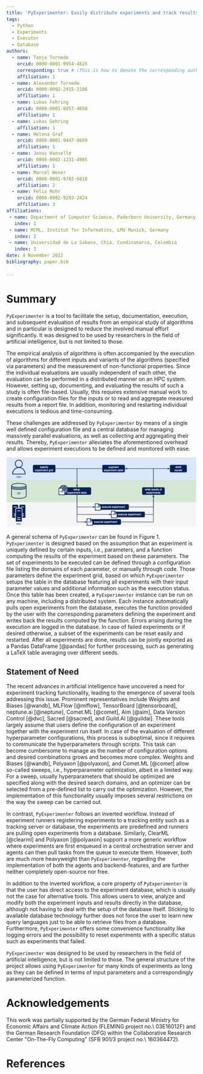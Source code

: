 ```yaml
---
title: 'PyExperimenter: Easily distribute experiments and track results'
tags:
  - Python
  - Experiments
  - Executor
  - Database
authors:
  - name: Tanja Tornede
    orcid: 0000-0001-9954-462X
    corresponding: true # (This is how to denote the corresponding author)
    affiliation: 1
  - name: Alexander Tornede
    orcid: 0000-0002-2415-2186
    affiliation: 1
  - name: Lukas Fehring
    orcid: 0000-0001-8057-4650
    affiliation: 1
  - name: Lukas Gehring
    affiliation: 1
  - name: Helena Graf
    orcid: 0000-0001-9447-0609
    affiliation: 1
  - name: Jonas Hanselle
    orcid: 0000-0002-1231-4985
    affiliation: 1
  - name: Marcel Wever
    orcid: 0000-0001-9782-6818
    affiliation: 2
  - name: Felix Mohr 
    orcid: 0000-0002-9293-2424
    affiliation: 3
affiliations:
 - name: Department of Computer Science, Paderborn University, Germany
   index: 1
 - name: MCML, Institut for Informatics, LMU Munich, Germany
   index: 2
 - name: Universidad de La Sabana, Chia, Cundinamarca, Colombia
   index: 3
date: 4 November 2022
bibliography: paper.bib

---
```


# Summary

`PyExperimenter` is a tool to facilitate the setup, documentation, execution, and subsequent evaluation of results from an empirical study of algorithms and in particular is designed to reduce the involved manual effort significantly. It was designed to be used by researchers in the field of artificial intelligence, but is not limited to those.

The empirical analysis of algorithms is often accompanied by the execution of algorithms for different inputs and variants of the algorithms (specified via parameters) and the measurement of non-functional properties. Since the individual evaluations are usually independent of each other, the evaluation can be performed in a distributed manner on an HPC system. However, setting up, documenting, and evaluating the results of such a study is often file-based. Usually, this requires extensive manual work to create configuration files for the inputs or to read and aggregate measured results from a report file. In addition, monitoring and restarting individual executions is tedious and time-consuming. 

These challenges are addressed by `PyExperimenter` by means of a single well defined configuration file and a central database for managing massively parallel evaluations, as well as collecting and aggregating their results. Thereby, `PyExperimenter` alleviates the aforementioned overhead and allows experiment executions to be defined and monitored with ease.

![General schema of `PyExperimenter`.](usage.png)

A general schema of `PyExperimenter` can be found in Figure 1. `PyExperimenter` is designed based on the assumption that an experiment is uniquely defined by certain inputs, i.e., parameters, and a function computing the results of the experiment based on these parameters. The set of experiments to be executed can be defined through a configuration file listing the domains of each parameter, or manually through code. Those parameters define the experiment grid, based on which `PyExperimenter` setups the table in the database featuring all experiments with their input parameter values and additional information such as the execution status. Once this table has been created, a `PyExperimenter` instance can be run on any machine, including a distributed system. Each instance automatically pulls open experiments from the database, executes the function provided by the user with the corresponding parameters defining the experiment and writes back the results computed by the function. Errors arising during the execution are logged in the database. In case of failed experiments or if desired otherwise, a subset of the experiments can be reset easily and restarted. After all experiments are done, results can be jointly exported as a Pandas DataFrame [@pandas] for further processing, such as generating a LaTeX table averaging over different seeds.

## Statement of Need
The recent advances in artificial intelligence have uncovered a need for experiment tracking functionality, leading to the emergence of several tools addressing this issue. Prominent representatives include Weights and Biases [@wandb], MLFlow [@mlflow], TensorBoard [@tensorboard], neptune.ai [@neptune], Comet.ML [@comet], Aim [@aim], Data Version Control [@dvc], Sacred [@sacred], and Guild.AI [@guildai]. These tools largely assume that users define the configuration of an experiment together with the experiment run itself. In case of the evaluation of different hyperparameter configurations, this process is suboptimal, since it requires to communicate the hyperparameters through scripts. This task can become cumbersome to manage as the number of configuration options and desired combinations grows and becomes more complex. Weights and Biases [@wandb], Polyaxon [@polyaxon], and Comet.ML [@comet] allow so-called sweeps, i.e., hyperparameter optimization, albeit in a limited way. For a sweep, usually hyperparameters that should be optimized are specified along with the desired search domains, and an optimizer can be selected from a pre-defined list to carry out the optimization. However, the implementation of this functionality usually imposes several restrictions on the way the sweep can be carried out.

In contrast, `PyExperimenter` follows an inverted workflow. Instead of experiment runners registering experiments to a tracking entity such as a tracking server or database, the experiments are predefined and runners are pulling open experiments from a database. Similarly, ClearML [@clearml] and Polyaxon [@polyaxon] support a more generic workflow where experiments are first enqueued in a central orchestration server and agents can then pull tasks from the queue to execute them. However, both are much more heavyweight than `PyExperimenter`, regarding the implementation of both the agents and backend-features, and are further neither completely open-source nor free.

In addition to the inverted workflow, a core property of `PyExperimenter` is that the user has direct access to the experiment database, which is usually not the case for alternative tools. This allows users to view, analyze and modify both the experiment inputs and results directly in the database, although not having to deal with the setup of the database itself. Sticking to available database technology further does not force the user to learn new query languages just to be able to retrieve files from a database. Furthermore, `PyExperimenter` offers some convenience functionality like logging errors and the possibility to reset experiments with a specific status such as experiments that failed.

`PyExperimenter` was designed to be used by researchers in the field of artificial intelligence, but is not limited to those. The general structure of the project allows using `PyExperimenter` for many kinds of experiments as long as they can be defined in terms of input parameters and a correspondingly parameterized function.

# Acknowledgements

This work was partially supported by the German Federal Ministry for Economic Affairs and Climate Action (FLEMING project no.\ 03E16012F) and the German Research Foundation (DFG) within the Collaborative Research Center "On-The-Fly Computing" (SFB 901/3 project no.\ 160364472).

# References
